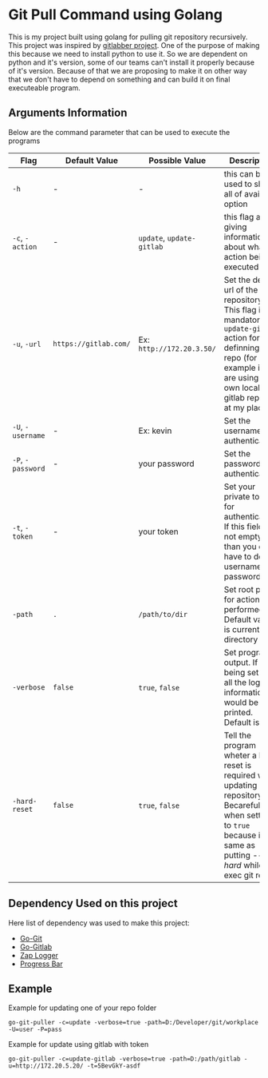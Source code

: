 # Git Pull Command using Golang

This is my project built using golang for pulling git repository recursively. 
This project was inspired by [gitlabber project](https://github.com/ezbz/gitlabber). One of the purpose of making this because we need to install python to use it.
So we are dependent on python and it's version, some of our teams can't install it properly because of it's version. Because of that we are proposing to make it on other way that we don't have to depend on something and can build it on final executeable program.

## Arguments Information

Below are the command parameter that can be used to execute the programs

| Flag          | Default Value | Possible Value | Description | Mandatory |
|---------------|---------------|----------------|-------------|-----------|
| `-h`            | -  | - | this can be used to show all of available option | No |
| `-c`, `-action`   | - | `update`, `update-gitlab` | this flag are giving information about what action being executed | Yes |
| `-u`, `-url`      | `https://gitlab.com/` | Ex: `http://172.20.3.50/` | Set the default url of the repository. This flag is mandatory for `update-gitlab` action for definning your repo (for example if you are using your own local gitlab repo like at my place) | Optional |
| `-U`, `-username` | - | Ex: kevin | Set the username for authentication | Yes |
| `-P`, `-password` | - | your password | Set the password for authentication | Yes |
| `-t`, `-token`    | - | your token | Set your private token for authentication. If this field's not empty than you don't have to define username and password | Yes |
| `-path`         | `.` | `/path/to/dir` | Set root path for action performed. Default value is current directory | No |
| `-verbose`      | `false` | `true`, `false` | Set program output. If it's being set then all the log information would be printed. Default is false | No |
| `-hard-reset`   | `false` | `true`, `false` | Tell the program wheter a hard reset is required when updating repository. Becarefull when setting it to `true` because it's same as putting *--hard* while exec git reset | No |

## Dependency Used on this project 

Here list of dependency was used to make this project:

- [Go-Git](https://github.com/go-git/go-git)
- [Go-Gitlab](https://github.com/xanzy/go-gitlab)
- [Zap Logger](https://github.com/uber-go/zap)
- [Progress Bar](https://github.com/schollz/progressbar)

## Example 

Example for updating one of your repo folder

```
go-git-puller -c=update -verbose=true -path=D:/Developer/git/workplace -U=user -P=pass
```

Example for update using gitlab with token

```
go-git-puller -c=update-gitlab -verbose=true -path=D:/path/gitlab -u=http://172.20.5.20/ -t=5BevGkY-asdf
```

